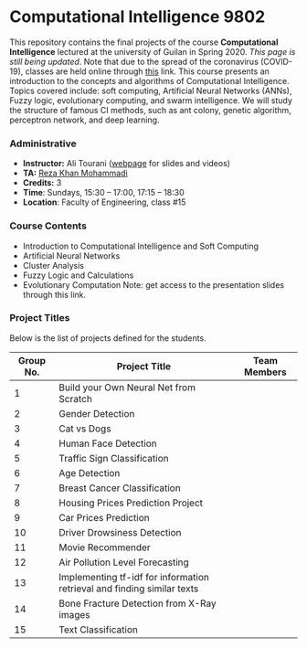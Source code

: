 # Computational Intelligence 9802
This repository contains the final projects of the course **Computational Intelligence** lectured at the university of Guilan in Spring 2020. *This page is still being updated*. Note that due to the spread of the coronavirus (COVID-19), classes are held online through [this](https://ecent.guilan.ac.ir/ "this") link. This course presents an introduction to the concepts and algorithms of Computational Intelligence. Topics covered include: soft computing, Artificial Neural Networks (ANNs), Fuzzy logic, evolutionary computing, and swarm intelligence. We will study the structure of famous CI methods, such as ant colony, genetic algorithm, perceptron network, and deep learning.

### Administrative
- **Instructor:** Ali Tourani ([webpage](http://alitourani.ir/downloadable-files/ "webpage") for slides and videos)
- **TA:** [Reza Khan Mohammadi](https://github.com/Ledengary "Reza Khan Mohammadi")
- **Credits:** 3
- **Time**: Sundays, 15:30 – 17:00, 17:15 – 18:30
- **Location**: Faculty of Engineering, class #15

### Course Contents
- Introduction to Computational Intelligence and Soft Computing
- Artificial Neural Networks
- Cluster Analysis
- Fuzzy Logic and Calculations
- Evolutionary Computation
Note: get access to the presentation slides through this link.

### Project Titles
Below is the list of projects defined for the students.

|  Group No. | Project Title  | Team Members  |
| ------------ | ------------ | ------------ |
| 1 |  Build your Own Neural Net from Scratch |   |
| 2 | Gender Detection  |   |
| 3 |  Cat vs Dogs |   |
| 4 |  Human Face Detection |   |
| 5 | Traffic Sign Classification  |   |
| 6 |  Age Detection |   |
| 7 | Breast Cancer Classification  |   |
| 8 | Housing Prices Prediction Project  |   |
| 9 |  Car Prices Prediction |   |
| 10 | Driver Drowsiness Detection  |   |
| 11 | Movie Recommender   |   |
| 12 |  Air Pollution Level Forecasting |   |
| 13 | Implementing tf-idf for information retrieval and finding similar texts  |   |
| 14 |  Bone Fracture Detection from X-Ray images |   |
| 15 |  Text Classification |   |

